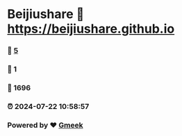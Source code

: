 # Beijiushare :link: https://beijiushare.github.io 
### :page_facing_up: [5](https://beijiushare.github.io/tag.html) 
### :speech_balloon: 1 
### :hibiscus: 1696 
### :alarm_clock: 2024-07-22 10:58:57 
### Powered by :heart: [Gmeek](https://github.com/Meekdai/Gmeek)
